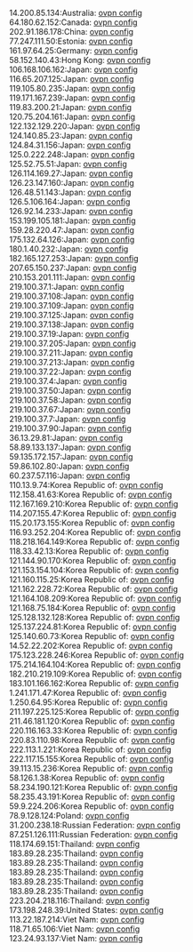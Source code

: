 14.200.85.134:Australia: [ovpn config](vpn/14_200_85_134.ovpn)  
64.180.62.152:Canada: [ovpn config](vpn/64_180_62_152.ovpn)  
202.91.186.178:China: [ovpn config](vpn/202_91_186_178.ovpn)  
77.247.111.50:Estonia: [ovpn config](vpn/77_247_111_50.ovpn)  
161.97.64.25:Germany: [ovpn config](vpn/161_97_64_25.ovpn)  
58.152.140.43:Hong Kong: [ovpn config](vpn/58_152_140_43.ovpn)  
106.168.106.162:Japan: [ovpn config](vpn/106_168_106_162.ovpn)  
116.65.207.125:Japan: [ovpn config](vpn/116_65_207_125.ovpn)  
119.105.80.235:Japan: [ovpn config](vpn/119_105_80_235.ovpn)  
119.171.167.239:Japan: [ovpn config](vpn/119_171_167_239.ovpn)  
119.83.200.21:Japan: [ovpn config](vpn/119_83_200_21.ovpn)  
120.75.204.161:Japan: [ovpn config](vpn/120_75_204_161.ovpn)  
122.132.129.220:Japan: [ovpn config](vpn/122_132_129_220.ovpn)  
124.140.85.23:Japan: [ovpn config](vpn/124_140_85_23.ovpn)  
124.84.31.156:Japan: [ovpn config](vpn/124_84_31_156.ovpn)  
125.0.222.248:Japan: [ovpn config](vpn/125_0_222_248.ovpn)  
125.52.75.51:Japan: [ovpn config](vpn/125_52_75_51.ovpn)  
126.114.169.27:Japan: [ovpn config](vpn/126_114_169_27.ovpn)  
126.23.147.160:Japan: [ovpn config](vpn/126_23_147_160.ovpn)  
126.48.51.143:Japan: [ovpn config](vpn/126_48_51_143.ovpn)  
126.5.106.164:Japan: [ovpn config](vpn/126_5_106_164.ovpn)  
126.92.14.233:Japan: [ovpn config](vpn/126_92_14_233.ovpn)  
153.199.105.181:Japan: [ovpn config](vpn/153_199_105_181.ovpn)  
159.28.220.47:Japan: [ovpn config](vpn/159_28_220_47.ovpn)  
175.132.64.126:Japan: [ovpn config](vpn/175_132_64_126.ovpn)  
180.1.40.232:Japan: [ovpn config](vpn/180_1_40_232.ovpn)  
182.165.127.253:Japan: [ovpn config](vpn/182_165_127_253.ovpn)  
207.65.150.237:Japan: [ovpn config](vpn/207_65_150_237.ovpn)  
210.153.201.111:Japan: [ovpn config](vpn/210_153_201_111.ovpn)  
219.100.37.1:Japan: [ovpn config](vpn/219_100_37_1.ovpn)  
219.100.37.108:Japan: [ovpn config](vpn/219_100_37_108.ovpn)  
219.100.37.109:Japan: [ovpn config](vpn/219_100_37_109.ovpn)  
219.100.37.125:Japan: [ovpn config](vpn/219_100_37_125.ovpn)  
219.100.37.138:Japan: [ovpn config](vpn/219_100_37_138.ovpn)  
219.100.37.19:Japan: [ovpn config](vpn/219_100_37_19.ovpn)  
219.100.37.205:Japan: [ovpn config](vpn/219_100_37_205.ovpn)  
219.100.37.211:Japan: [ovpn config](vpn/219_100_37_211.ovpn)  
219.100.37.213:Japan: [ovpn config](vpn/219_100_37_213.ovpn)  
219.100.37.22:Japan: [ovpn config](vpn/219_100_37_22.ovpn)  
219.100.37.4:Japan: [ovpn config](vpn/219_100_37_4.ovpn)  
219.100.37.50:Japan: [ovpn config](vpn/219_100_37_50.ovpn)  
219.100.37.58:Japan: [ovpn config](vpn/219_100_37_58.ovpn)  
219.100.37.67:Japan: [ovpn config](vpn/219_100_37_67.ovpn)  
219.100.37.7:Japan: [ovpn config](vpn/219_100_37_7.ovpn)  
219.100.37.90:Japan: [ovpn config](vpn/219_100_37_90.ovpn)  
36.13.29.81:Japan: [ovpn config](vpn/36_13_29_81.ovpn)  
58.89.133.137:Japan: [ovpn config](vpn/58_89_133_137.ovpn)  
59.135.172.157:Japan: [ovpn config](vpn/59_135_172_157.ovpn)  
59.86.102.80:Japan: [ovpn config](vpn/59_86_102_80.ovpn)  
60.237.57.116:Japan: [ovpn config](vpn/60_237_57_116.ovpn)  
110.13.9.74:Korea Republic of: [ovpn config](vpn/110_13_9_74.ovpn)  
112.158.41.63:Korea Republic of: [ovpn config](vpn/112_158_41_63.ovpn)  
112.167.169.210:Korea Republic of: [ovpn config](vpn/112_167_169_210.ovpn)  
114.207.155.47:Korea Republic of: [ovpn config](vpn/114_207_155_47.ovpn)  
115.20.173.155:Korea Republic of: [ovpn config](vpn/115_20_173_155.ovpn)  
116.93.252.204:Korea Republic of: [ovpn config](vpn/116_93_252_204.ovpn)  
118.218.164.149:Korea Republic of: [ovpn config](vpn/118_218_164_149.ovpn)  
118.33.42.13:Korea Republic of: [ovpn config](vpn/118_33_42_13.ovpn)  
121.144.90.170:Korea Republic of: [ovpn config](vpn/121_144_90_170.ovpn)  
121.153.154.104:Korea Republic of: [ovpn config](vpn/121_153_154_104.ovpn)  
121.160.115.25:Korea Republic of: [ovpn config](vpn/121_160_115_25.ovpn)  
121.162.228.72:Korea Republic of: [ovpn config](vpn/121_162_228_72.ovpn)  
121.164.108.209:Korea Republic of: [ovpn config](vpn/121_164_108_209.ovpn)  
121.168.75.184:Korea Republic of: [ovpn config](vpn/121_168_75_184.ovpn)  
125.128.132.128:Korea Republic of: [ovpn config](vpn/125_128_132_128.ovpn)  
125.137.224.81:Korea Republic of: [ovpn config](vpn/125_137_224_81.ovpn)  
125.140.60.73:Korea Republic of: [ovpn config](vpn/125_140_60_73.ovpn)  
14.52.22.202:Korea Republic of: [ovpn config](vpn/14_52_22_202.ovpn)  
175.123.228.246:Korea Republic of: [ovpn config](vpn/175_123_228_246.ovpn)  
175.214.164.104:Korea Republic of: [ovpn config](vpn/175_214_164_104.ovpn)  
182.210.219.109:Korea Republic of: [ovpn config](vpn/182_210_219_109.ovpn)  
183.101.166.162:Korea Republic of: [ovpn config](vpn/183_101_166_162.ovpn)  
1.241.171.47:Korea Republic of: [ovpn config](vpn/1_241_171_47.ovpn)  
1.250.64.95:Korea Republic of: [ovpn config](vpn/1_250_64_95.ovpn)  
211.197.225.125:Korea Republic of: [ovpn config](vpn/211_197_225_125.ovpn)  
211.46.181.120:Korea Republic of: [ovpn config](vpn/211_46_181_120.ovpn)  
220.116.163.33:Korea Republic of: [ovpn config](vpn/220_116_163_33.ovpn)  
220.83.110.98:Korea Republic of: [ovpn config](vpn/220_83_110_98.ovpn)  
222.113.1.221:Korea Republic of: [ovpn config](vpn/222_113_1_221.ovpn)  
222.117.15.155:Korea Republic of: [ovpn config](vpn/222_117_15_155.ovpn)  
39.113.15.236:Korea Republic of: [ovpn config](vpn/39_113_15_236.ovpn)  
58.126.1.38:Korea Republic of: [ovpn config](vpn/58_126_1_38.ovpn)  
58.234.190.121:Korea Republic of: [ovpn config](vpn/58_234_190_121.ovpn)  
58.235.43.191:Korea Republic of: [ovpn config](vpn/58_235_43_191.ovpn)  
59.9.224.206:Korea Republic of: [ovpn config](vpn/59_9_224_206.ovpn)  
78.9.128.124:Poland: [ovpn config](vpn/78_9_128_124.ovpn)  
31.200.238.18:Russian Federation: [ovpn config](vpn/31_200_238_18.ovpn)  
87.251.126.111:Russian Federation: [ovpn config](vpn/87_251_126_111.ovpn)  
118.174.69.151:Thailand: [ovpn config](vpn/118_174_69_151.ovpn)  
183.89.28.235:Thailand: [ovpn config](vpn/183_89_28_235.ovpn)  
183.89.28.235:Thailand: [ovpn config](vpn/183_89_28_235.ovpn)  
183.89.28.235:Thailand: [ovpn config](vpn/183_89_28_235.ovpn)  
183.89.28.235:Thailand: [ovpn config](vpn/183_89_28_235.ovpn)  
183.89.28.235:Thailand: [ovpn config](vpn/183_89_28_235.ovpn)  
223.204.218.116:Thailand: [ovpn config](vpn/223_204_218_116.ovpn)  
173.198.248.39:United States: [ovpn config](vpn/173_198_248_39.ovpn)  
113.22.187.214:Viet Nam: [ovpn config](vpn/113_22_187_214.ovpn)  
118.71.65.106:Viet Nam: [ovpn config](vpn/118_71_65_106.ovpn)  
123.24.93.137:Viet Nam: [ovpn config](vpn/123_24_93_137.ovpn)  
